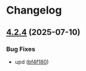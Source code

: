 # Changelog

## [4.2.4](https://github.com/wthrajat/tag-experiment/compare/v4.2.3...v4.2.4) (2025-07-10)


### Bug Fixes

* upd ([bf4f180](https://github.com/wthrajat/tag-experiment/commit/bf4f1801f90756935556998afed32f21d241f868))
